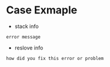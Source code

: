 # Case Exmaple

- stack info
```
error message
```

- reslove info
```
how did you fix this error or problem
```